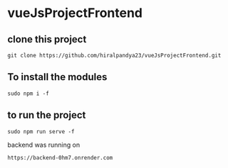 # vueJsProjectFrontend
## clone this project 
```
git clone https://github.com/hiralpandya23/vueJsProjectFrontend.git
```
## To install the modules
```
sudo npm i -f
```
## to run the project 
```
sudo npm run serve -f
```
backend was running on 
```
https://backend-0hm7.onrender.com
```

